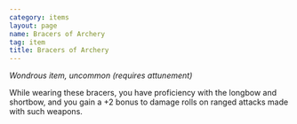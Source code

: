 ```yaml
---
category: items
layout: page
name: Bracers of Archery
tag: item
title: Bracers of Archery 
---
```

_Wondrous item, uncommon (requires attunement)_ 

While wearing these bracers, you have proficiency with the longbow and shortbow, and you gain a +2 bonus to damage rolls on ranged attacks made with such weapons. 